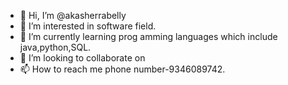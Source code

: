 - 👋 Hi, I’m @akasherrabelly
- 👀 I’m interested in software field.
- 🌱 I’m currently learning prog amming languages which include java,python,SQL.
- 💞️ I’m looking to collaborate on 
- 📫 How to reach me phone number-9346089742.


<!---
akasherrabelly/akasherrabelly is a ✨ special ✨ repository because its `README.md` (this file) appears on your GitHub profile.
You can click the Preview link to take a look at your changes.
--->
